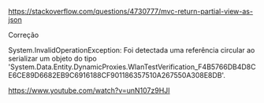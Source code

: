 https://stackoverflow.com/questions/4730777/mvc-return-partial-view-as-json


Correção

System.InvalidOperationException: Foi detectada uma referência circular ao serializar um objeto do tipo 'System.Data.Entity.DynamicProxies.WlanTestVerification_F4B5766DB4D8CE6CE89D6682EB9C6916188CF901186357510A267550A308E8DB'.

https://www.youtube.com/watch?v=unN107z9HJI
